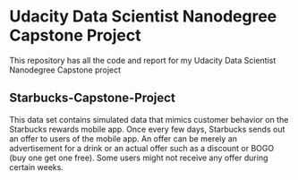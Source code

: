 # Udacity Data Scientist Nanodegree Capstone Project

This repository has all the code and report for my Udacity Data Scientist Nanodegree Capstone project

## Starbucks-Capstone-Project

This data set contains simulated data that mimics customer behavior on the Starbucks rewards mobile app. Once every few days, Starbucks sends out an offer to users of the mobile app. An offer can be merely an advertisement for a drink or an actual offer such as a discount or BOGO (buy one get one free). Some users might not receive any offer during certain weeks.

